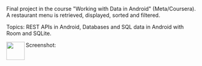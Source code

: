 Final project in the course "Working with Data in Android" (Meta/Coursera).
A restaurant menu is retrieved, displayed, sorted and filtered.

Topics: REST APIs in Android, Databases and SQL data in Android with Room and SQLite. 

Screenshot:
<a href="url"><img src="[http://url.to/image.png](https://github.com/MariGsp/LittleLemon-filterMenu/assets/47831753/4f297e4b-9ad3-4e60-a9f2-b1fee4143629)https://github.com/MariGsp/LittleLemon-filterMenu/assets/47831753/4f297e4b-9ad3-4e60-a9f2-b1fee4143629" align="left" height="48" width="48" ></a>
